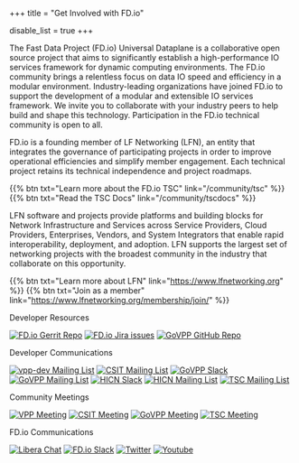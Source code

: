 +++
title = "Get Involved with FD.io"

disable_list = true
+++

The Fast Data Project (FD.io) Universal Dataplane is a collaborative open source
project that aims to significantly establish a high-performance IO services framework
for dynamic computing environments. The FD.io community brings a relentless focus
on data IO speed and efficiency in a modular environment. Industry-leading organizations
have joined FD.io to support the development of a modular and extensible IO services
framework. We invite you to collaborate with your industry peers to help build and shape
this technology. Participation in the FD.io technical community is open to all.

FD.io is a founding member of LF Networking (LFN), an entity that integrates the
governance of participating projects in order to improve operational efficiencies and simplify
member engagement. Each technical project retains its technical independence and project
roadmaps.

{{% btn txt="Learn more about the FD.io TSC" link="/community/tsc" %}}
{{% btn txt="Read the TSC Docs" link="/community/tscdocs" %}}

LFN software and projects provide platforms and building blocks for Network Infrastructure
and Services across Service Providers, Cloud Providers, Enterprises, Vendors, and System
Integrators that enable rapid interoperability, deployment, and adoption. LFN supports
the largest set of networking projects with the broadest community in the industry that
collaborate on this opportunity.

{{% btn txt="Learn more about LFN" link="https://www.lfnetworking.org" %}}
{{% btn txt="Join as a member" link="https://www.lfnetworking.org/membership/join/" %}}



Developer Resources

[![FD.io Gerrit Repo](https://img.shields.io/badge/Code-Gerrit-brightgreen.svg?style=for-the-badge&logo=gerrit)](https://gerrit.fd.io)
[![FD.io Jira issues](https://img.shields.io/badge/Jira-Issues-shields.svg?style=for-the-badge&logo=jira)](https://jira.fd.io)
[![GoVPP GitHub Repo](https://img.shields.io/badge/Code-GoVPP%20GitHub-brightgreen.svg?style=for-the-badge&logo=github)](https://github.com/fdio/govpp)

Developer Communications

[![vpp-dev Mailing List](https://img.shields.io/badge/VPP-Mailing%20List-blue.svg?style=for-the-badge)](https://lists.fd.io/g/vpp-dev)
[![CSIT Mailing List](https://img.shields.io/badge/CSIT-Mailing%20List-blue.svg?style=for-the-badge)](https://lists.fd.io/g/csit-dev)
[![GoVPP Slack](https://img.shields.io/badge/GoVPP-Slack-yellow.svg?style=for-the-badge&logo=slack)](https://fdio-project.slack.com/archives/C01905FGAQ0)
[![GoVPP Mailing List](https://img.shields.io/badge/GoVPP-Mailing%20List-blue.svg?style=for-the-badge)](https://lists.fd.io/g/govpp-dev)
[![HICN Slack](https://img.shields.io/badge/HICN-Slack-yellow.svg?style=for-the-badge&logo=slack)](https://fdio-project.slack.com/archives/CP32FEKKQ)
[![HICN Mailing List](https://img.shields.io/badge/HICN-Mailing%20List-blue.svg?style=for-the-badge)](https://lists.fd.io/g/hicn-dev)
[![TSC Mailing List](https://img.shields.io/badge/TSC-Mailing%20List-blue.svg?style=for-the-badge)](https://lists.fd.io/g/tsc)

Community Meetings

[![VPP Meeting](https://img.shields.io/badge/VPP-Commumity%20Meeting-blue.svg?style=for-the-badge)](https://wiki.fd.io/view/VPP/Meeting#Meeting_Details)
[![CSIT Meeting](https://img.shields.io/badge/CSIT-Commumity%20Meeting-blue.svg?style=for-the-badge)](https://wiki.fd.io/view/CSIT/Meeting#Meeting_Details)
[![GoVPP Meeting](https://img.shields.io/badge/GoVPP-Commumity%20Meeting-blue.svg?style=for-the-badge)](https://github.com/FDio/govpp/wiki)
[![TSC Meeting](https://img.shields.io/badge/TSC-Commumity%20Meeting-blue.svg?style=for-the-badge)](https://wiki.fd.io/view/TSC#Meeting_Schedule_and_Logistics)

FD.io Communications

[![Libera Chat](https://img.shields.io/badge/Libera%20Chat-blue.svg?style=for-the-badge)](https://web.libera.chat)
[![FD.io Slack](https://img.shields.io/badge/Slack-yellow.svg?style=for-the-badge&logo=slack)](https://fdio-project.slack.com/archives/CE0AR9YHG)
[![Twitter](https://img.shields.io/badge/Twitter-blue.svg?style=for-the-badge&logo=twitter)](https://twitter.com/FDioProject)
[![Youtube](https://img.shields.io/badge/Youtube-blue.svg?style=for-the-badge&logo=youtube)](https://www.youtube.com/channel/UCIJ2OP6_i1npoHM39kxvwyg/videos)

